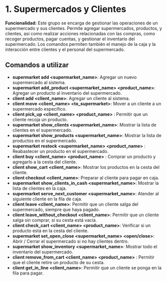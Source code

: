 # 1. Supermercados y Clientes

**Funcionalidad:** Este grupo se encarga de gestionar las operaciones de un supermercado y sus clientes. Permite agregar supermercados, productos, y clientes, así como realizar acciones relacionadas con las compras, como recoger productos, pagar cuentas, y gestionar el inventario del supermercado. Los comandos permiten también el manejo de la caja y la interacción entre clientes y el personal del supermercado.

## Comandos a utilizar

- **supermarket add <supermarket_name>**: Agregar un nuevo supermercado al sistema.
- **supermarket add_product <supermarket_name> <product_name>**: Agregar un producto al inventario del supermercado.
- **client add <client_name>**: Agregar un cliente al sistema.
- **client move <client_name> <to_supermarket>**: Mover a un cliente a un supermercado específico.
- **client pick_up <client_name> <product_name> <quantity>**: Permitir que un cliente recoja un producto.
- **supermarket show_clients <supermarket_name>**: Mostrar la lista de clientes en el supermercado.
- **supermarket show_products <supermarket_name>**: Mostrar la lista de productos en el supermercado.
- **supermarket restock <supermarket_name> <product_name> <amount>**: Reabastecer un producto en el supermercado.
- **client buy <client_name> <product_name> <quantity>**: Comprar un producto y agregarlo a la cesta del cliente.
- **client show_cart <client_name>**: Mostrar los productos en la cesta del cliente.
- **client checkout <client_name>**: Preparar al cliente para pagar en caja.
- **supermarket show_clients_in_cash <supermarket_name>**: Mostrar la lista de clientes en la caja.
- **supermarket serve_next_customer <supermarket_name>**: Atender al siguiente cliente en la fila de caja.
- **client leave <client_name>**: Permitir que un cliente salga del supermercado, siempre que haya pagado.
- **client leave_without_checkout <client_name>**: Permitir que un cliente salga sin comprar, si su cesta está vacía.
- **client check_cart <client_name> <product_name>**: Verificar si un producto está en la cesta del cliente.
- **supermarket set_open_close <supermarket_name> <open/close>**: Abrir / Cerrar el supermercado si no hay clientes dentro.
- **supermarket show_inventory <supermarket_name>**: Mostrar todo el inventario del supermercado.
- **client remove_from_cart <client_name> <product_name> <quantity>**: Permitir que el cliente retire un producto de su cesta.
- **client get_in_line <client_name>**: Permitir que un cliente se ponga en la fila para pagar.


